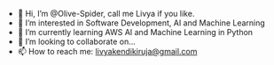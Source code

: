 - 👋 Hi, I’m @Olive-Spider, call me Livya if you like.
- 👀 I’m interested in Software Development, AI and Machine Learning
- 🌱 I’m currently learning AWS AI and Machine Learning in Python
- 💞️ I’m looking to collaborate on...
- 📫 How to reach me: livyakendikiruja@gmail.com

<!---
Olive-Spider/Olive-Spider is a ✨ special ✨ repository because its `README.md` (this file) appears on your GitHub profile.
You can click the Preview link to take a look at your changes.
--->
